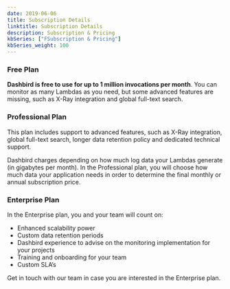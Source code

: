 ```yaml
---
date: 2019-06-06
title: Subscription Details
linktitle: Subscription Details
description: Subscription & Pricing
kbSeries: ["FSubscription & Pricing"]
kbSeries_weight: 100
---
```


### Free Plan
**Dashbird is free to use for up to 1 million invocations per month**. You can monitor as many Lambdas as you need, but some advanced features are missing, such as X-Ray integration and global full-text search.

### Professional Plan
This plan includes support to advanced features, such as X-Ray integration, global full-text search, longer data retention policy and dedicated technical support.

Dashbird charges depending on how much log data your Lambdas generate (in gigabytes per month). In the Professional plan, you will choose how much data your application needs in order to determine the final monthly or annual subscription price.

### Enterprise Plan
In the Enterprise plan, you and your team will count on:

* Enhanced scalability power
* Custom data retention periods
* Dashbird experience to advise on the monitoring implementation for your projects
* Training and onboarding for your team
* Custom SLA’s

Get in touch with our team in case you are interested in the Enterprise plan.

